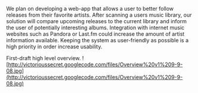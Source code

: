 We plan on developing a web-app that allows a user to better follow releases from their favorite artists.  After scanning a users music library, our solution will compare upcoming releases to the current library and inform the user of potentially interesting albums. Integration with internet music websites such as Pandora or Last.fm could increase the amount of artist information available.  Keeping the system as user-friendly as possible is a high priority in order increase usability.

First-draft high level overview.
![http://victorioussecret.googlecode.com/files/Overview%20v1%209-9-08.jpg](http://victorioussecret.googlecode.com/files/Overview%20v1%209-9-08.jpg)